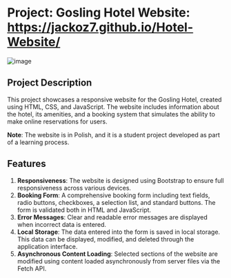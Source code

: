 # Project: Gosling Hotel Website: https://jackoz7.github.io/Hotel-Website/
![image](https://github.com/JacKoz7/Hotel-strona-internetowa/assets/126762316/f5fa820f-db44-4061-a251-e4f167a99870)

## Project Description
This project showcases a responsive website for the Gosling Hotel, created using HTML, CSS, and JavaScript. The website includes information about the hotel, its amenities, and a booking system that simulates the ability to make online reservations for users.

**Note**: The website is in Polish, and it is a student project developed as part of a learning process.

## Features
1. **Responsiveness**: The website is designed using Bootstrap to ensure full responsiveness across various devices.
2. **Booking Form**: A comprehensive booking form including text fields, radio buttons, checkboxes, a selection list, and standard buttons. The form is validated both in HTML and JavaScript.
3. **Error Messages**: Clear and readable error messages are displayed when incorrect data is entered.
4. **Local Storage**: The data entered into the form is saved in local storage. This data can be displayed, modified, and deleted through the application interface.
5. **Asynchronous Content Loading**: Selected sections of the website are modified using content loaded asynchronously from server files via the Fetch API.
